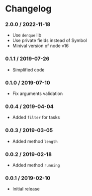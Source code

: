 Changelog
=========

### 2.0.0 / 2022-11-18
* Use `denque` lib
* Use private fields instead of Symbol
* Minival version of node v16

### 0.1.1 / 2019-07-26

* Simplified code

### 0.1.0 / 2019-07-10

* Fix arguments validation

### 0.0.4 / 2019-04-04

* Added `filter` for tasks

### 0.0.3 / 2019-03-05

* Added method `length`

### 0.0.2 / 2019-02-18

* Added method `running`

### 0.0.1 / 2019-02-10

* Initial release
